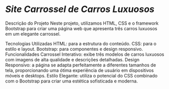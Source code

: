 # *Site Carrossel de Carros Luxuosos* #
Descrição do Projeto
Neste projeto, utilizamos HTML, CSS e o framework Bootstrap para criar uma página web que apresenta três carros luxuosos em um elegante carrossel.

Tecnologias Utilizadas
HTML: para a estrutura do conteúdo.
CSS: para o estilo e layout.
Bootstrap: para componentes e design responsivo.
Funcionalidades
Carrossel Interativo: exibe três modelos de carros luxuosos com imagens de alta qualidade e descrições detalhadas.
Design Responsivo: a página se adapta perfeitamente a diferentes tamanhos de tela, proporcionando uma ótima experiência de usuário em dispositivos móveis e desktops.
Estilo Elegante: utiliza o potencial do CSS combinado com o Bootstrap para criar uma estética sofisticada e moderna.
